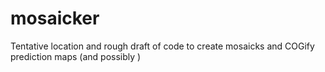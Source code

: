 # mosaicker 

Tentative location and rough draft of code to create mosaicks and COGify prediction maps (and possibly )